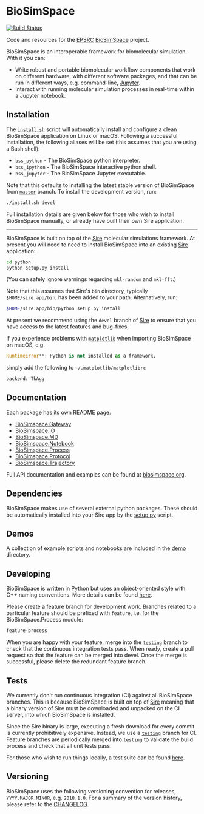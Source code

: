 # BioSimSpace

[![Build Status](https://travis-ci.org/michellab/BioSimSpace.svg?branch=testing)](https://travis-ci.org/michellab/BioSimSpace)

Code and resources for the [EPSRC](https://epsrc.ukri.org)
[BioSimSpace](https://biosimspace.org) project.

BioSimSpace is an interoperable framework for biomolecular simulation. With it you
can:

- Write robust and portable biomolecular workflow components that work on
different hardware, with different software packages, and that can be run
in different ways, e.g. command-line, [Jupyter](http://jupyter.org).
- Interact with running molecular simulation processes in real-time within
a Jupyter notebook.

## Installation

The [`install.sh`](install.sh) script will automatically install and configure
a clean BioSimSpace application on Linux or macOS. Following a successful
installation, the following aliases will be set (this assumes that you are
using a Bash shell):

* `bss_python` - The BioSimSpace python interpreter.
* `bss_ipython` - The BioSimSpace interactive python shell.
* `bss_jupyter` - The BioSimSpace Jupyter executable.

Note that this defaults to installing the latest stable version of BioSimSpace
from [`master`](https://github.com/michellab/BioSimSpace/tree/master) branch.
To install the development version, run:

```bash
./install.sh devel
```

Full installation details are given below for those who wish to install
BioSimSpace manually, or already have built their own Sire application.

---

BioSimSpace is built on top of the [Sire](https://siremol.org) molecular
simulations framework. At present you will need to need to install BioSimSpace
into an existing [Sire](https://siremol.org/pages/download.html) application:

```bash
cd python
python setup.py install
```

(You can safely ignore warnings regarding `mkl-random` and `mkl-fft`.)

Note that this assumes that Sire's `bin` directory, typically `$HOME/sire.app/bin`,
has been added to your path. Alternatively, run:

```bash
$HOME/sire.app/bin/python setup.py install
```
At present we recommend using the `devel` branch of [Sire](https://github.com/michellab/Sire)
to ensure that you have access to the latest features and bug-fixes.

If you experience problems with [`matplotlib`](https://matplotlib.org) when
importing BioSimSpace on macOS, e.g.

```python
RuntimeError**: Python is not installed as a framework.
```

simply add the following to `~/.matplotlib/matplotlibrc`

```bash
backend: TkAgg
```

## Documentation

Each package has its own README page:

- [BioSimspace.Gateway](python/BioSimSpace/Gateway)
- [BioSimspace.IO](python/BioSimSpace/IO)
- [BioSimspace.MD](python/BioSimSpace/MD)
- [BioSimspace.Notebook](python/BioSimSpace/Notebook)
- [BioSimspace.Process](python/BioSimSpace/Process)
- [BioSimspace.Protocol](python/BioSimSpace/Protocol)
- [BioSimspace.Trajectory](python/BioSimSpace/Trajectory)

Full API documentation and examples can be found at [biosimspace.org](https://biosimspace.org).

## Dependencies

BioSimSpace makes use of several external python packages. These should be
automatically installed into your Sire app by the [setup.py](python/setup.py)
script.

## Demos

A collection of example scripts and notebooks are included in the [demo](demo)
directory.

## Developing

BioSimSpace is written in Python but uses an object-oriented style with C++
naming conventions. More details can be found [here](python).

Please create a feature branch for development work. Branches related to a
particular feature should be prefixed with `feature`, i.e. for the
BioSimSpace.Process module:

```bash
feature-process
```

When you are happy with your feature, merge into the
[`testing`](https://github.com/michellab/BioSimSpace/tree/testing) branch to
check that the continuous integration tests pass. When ready, create a pull
request so that the feature can be merged into devel. Once the merge is
successful, please delete the redundant feature branch.

## Tests

We currently don't run continuous integration (CI) against all BioSimSpace branches.
This is because BioSimSpace is built on top of [Sire](https://siremol.org) meaning
that a binary version of Sire must be downloaded and unpacked on the CI server, into
which BioSimSpace is installed.

Since the Sire binary is large, executing a fresh download for every commit is
currently prohibitively expensive. Instead, we use a
[`testing`](https://github.com/michellab/BioSimSpace/tree/testing) branch for CI.
Feature branches are periodically merged into `testing` to validate the build
process and check that all unit tests pass.

For those who wish to run things locally, a test suite can be found
[here](https://github.com/michellab/BioSimSpaceUnitTests).

## Versioning

BioSimSpace uses the following versioning convention for releases, `YYYY.MAJOR.MINOR`,
e.g. `2018.1.0`. For a summary of the version history, please refer to the [CHANGELOG](CHANGELOG.md).
